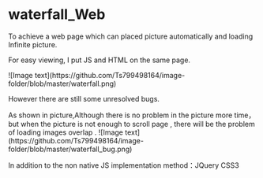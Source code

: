 # waterfall_Web
To achieve a web page which  can placed picture automatically  and loading Infinite picture.
<p>For easy viewing, I put JS and HTML on the same page.</p>
![Image text](https://github.com/Ts799498164/image-folder/blob/master/waterfall.png)
<p>However there are still some unresolved bugs.</p>
As shown in picture,Although there is no problem in the picture more time，but when the picture is not enough to scroll page , there will be the problem of loading images overlap . 
![Image text](https://github.com/Ts799498164/image-folder/blob/master/waterfall_bug.png)
<p>In addition to the non native JS implementation method：JQuery CSS3</p>


